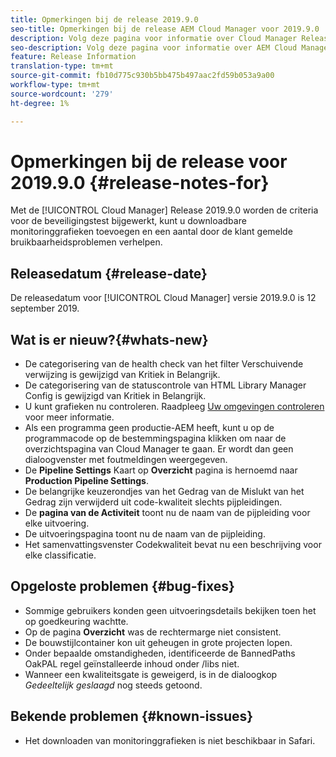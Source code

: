 ```yaml
---
title: Opmerkingen bij de release 2019.9.0
seo-title: Opmerkingen bij de release AEM Cloud Manager voor 2019.9.0
description: Volg deze pagina voor informatie over Cloud Manager Release 2019.9.0.
seo-description: Volg deze pagina voor informatie over AEM Cloud Manager Release 2019.9.0.
feature: Release Information
translation-type: tm+mt
source-git-commit: fb10d775c930b5bb475b497aac2fd59b053a9a00
workflow-type: tm+mt
source-wordcount: '279'
ht-degree: 1%

---
```


# Opmerkingen bij de release voor 2019.9.0 {#release-notes-for}

Met de [!UICONTROL Cloud Manager] Release 2019.9.0 worden de criteria voor de beveiligingstest bijgewerkt, kunt u downloadbare monitoringgrafieken toevoegen en een aantal door de klant gemelde bruikbaarheidsproblemen verhelpen.

## Releasedatum {#release-date}

De releasedatum voor [!UICONTROL Cloud Manager] versie 2019.9.0 is 12 september 2019.

## Wat is er nieuw?{#whats-new}

* De categorisering van de health check van het filter Verschuivende verwijzing is gewijzigd van Kritiek in Belangrijk.
* De categorisering van de statuscontrole van HTML Library Manager Config is gewijzigd van Kritiek in Belangrijk.
* U kunt grafieken nu controleren. Raadpleeg [Uw omgevingen controleren](monitor-your-environments.md) voor meer informatie.
* Als een programma geen productie-AEM heeft, kunt u op de programmacode op de bestemmingspagina klikken om naar de overzichtspagina van Cloud Manager te gaan. Er wordt dan geen dialoogvenster met foutmeldingen weergegeven.
* De **Pipeline Settings** Kaart op **Overzicht** pagina is hernoemd naar **Production Pipeline Settings**.
* De belangrijke keuzerondjes van het Gedrag van de Mislukt van het Gedrag zijn verwijderd uit code-kwaliteit slechts pijpleidingen.
* De **pagina van de Activiteit** toont nu de naam van de pijpleiding voor elke uitvoering.
* De uitvoeringspagina toont nu de naam van de pijpleiding.
* Het samenvattingsvenster Codekwaliteit bevat nu een beschrijving voor elke classificatie.

## Opgeloste problemen {#bug-fixes}

* Sommige gebruikers konden geen uitvoeringsdetails bekijken toen het op goedkeuring wachtte.
* Op de pagina **Overzicht** was de rechtermarge niet consistent.
* De bouwstijlcontainer kon uit geheugen in grote projecten lopen.
* Onder bepaalde omstandigheden, identificeerde de BannedPaths OakPAL regel geïnstalleerde inhoud onder /libs niet.
* Wanneer een kwaliteitsgate is geweigerd, is in de dialoogkop *Gedeeltelijk geslaagd* nog steeds getoond.

## Bekende problemen {#known-issues}

* Het downloaden van monitoringgrafieken is niet beschikbaar in Safari.
